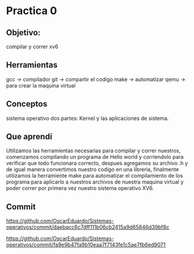# Practica 0
## Objetivo:
compilar y correr xv6

## Herramientas
gcc -> compilador
git -> compartir el codigo
make -> automatizar
qemu -> para crear la maquina virtual 

## Conceptos
sistema operativo dos partes: Kernel y las aplicaciones de sistema. 

## Que aprendi
Utilizamos las herramientas necesarias para compilar y correr nuestros, comenzamos compilando un programa de Hello world y corriendolo para verificar que todo funcionara correcto, despues agregamos su archivo .h y de igual manera convertimos nuestro codigo en una libreria, finalmente utilizamos la herramiente make para automatizar el compilamiento de los programa para aplicarlo a nuestros archivos de nuestra maquina virtual y poder correr por primera vez nuestro sistema operativo XV6.

## Commit
https://github.com/OscarEduardo/Sistemas-operativos/commit/daebacc6c7dff111b06cb2415a9d65846d39bf8c

https://github.com/OscarEduardo/Sistemas-operativos/commit/fa9e9b47fa9b10eaa7f7143fe1c5ae7fb6ed9071
